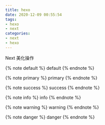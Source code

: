 ```yaml
---
title: hexo
date: 2020-12-09 00:55:54
tags:
- hexo
- next
categories:
- next
- hexo
---
```


Next 美化操作

<!-- more -->



{% note default  %} default {% endnote %}

{% note primary  %} primary {% endnote %}

{% note success  %} success {% endnote %}

{% note info  %} info {% endnote %}

{% note warning  %} warning {% endnote %}

{% note danger  %} danger {% endnote %}